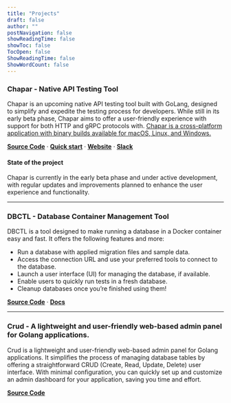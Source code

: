 ```yaml
---
title: "Projects"
draft: false
author: ""
postNavigation: false
showReadingTime: false
showToc: false
TocOpen: false
ShowReadingTime: false
ShowWordCount: false
---
```


### Chapar - Native API Testing Tool

Chapar is an upcoming native API testing tool built with GoLang, designed to simplify and expedite the testing process for developers. While still in its early beta phase, Chapar aims to offer a user-friendly experience with support for both HTTP and gRPC protocols with.
[Chapar is a cross-platform application with binary builds available for macOS, Linux, and Windows.](https://github.com/chapar-rest/chapar/releases)

<a href="https://github.com/chapar-rest/chapar"><strong>Source Code</strong></a> ·
<a href="https://chapar.rest/docs/quickstart/installation/"><strong>Quick start</strong></a> ·
<a href="https://chapar.rest"><strong>Website</strong></a> ·
<a href="https://gophers.slack.com/messages/chapar"><strong>Slack</strong></a>

#### State of the project
Chapar is currently in the early beta phase and under active development, with regular updates and improvements planned to enhance the user experience and functionality.

-------------------

### DBCTL - Database Container Management Tool
DBCTL is a tool designed to make running a database in a Docker container easy and fast. It offers the following features and more:

* Run a database with applied migration files and sample data.
* Access the connection URL and use your preferred tools to connect to the database.
* Launch a user interface (UI) for managing the database, if available.
* Enable users to quickly run tests in a fresh database.
* Cleanup databases once you’re finished using them!

<a href="https://github.com/mirzakhany/dbctl"><strong>Source Code</strong></a> ·
<a href="https://dbctl.readthedocs.io/en/latest/"><strong>Docs</strong></a>


-------------------


### Crud - A lightweight and user-friendly web-based admin panel for Golang applications.

Crud is a lightweight and user-friendly web-based admin panel for Golang applications. It simplifies the process of managing database tables by offering a straightforward CRUD (Create, Read, Update, Delete) user interface. With minimal configuration, you can quickly set up and customize an admin dashboard for your application, saving you time and effort.

<a href="https://github.com/mirzakhany/crud"><strong>Source Code</strong></a>
